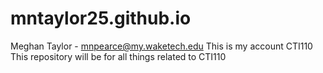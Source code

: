# mntaylor25.github.io
Meghan Taylor - mnpearce@my.waketech.edu
This is my account CTI110
This repository will be for all things related to CTI110